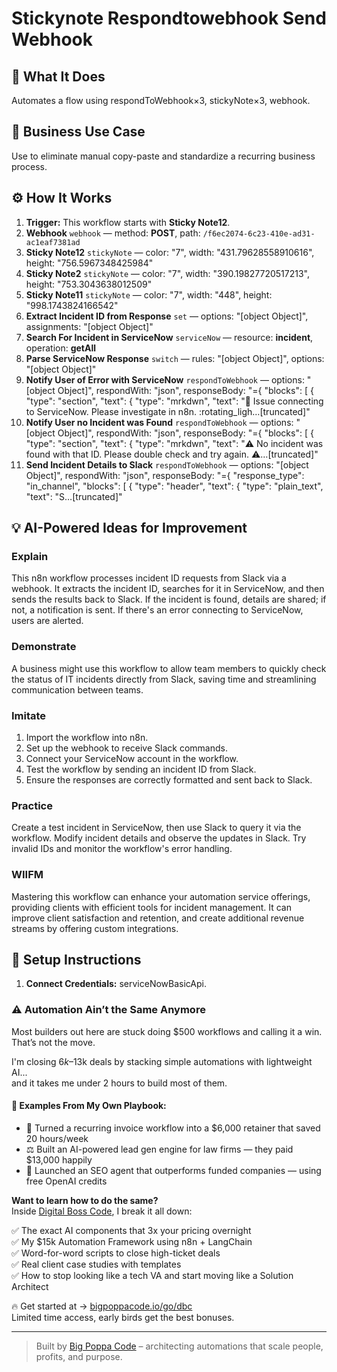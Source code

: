 # Stickynote Respondtowebhook Send Webhook
## 🚀 What It Does
Automates a flow using respondToWebhook×3, stickyNote×3, webhook.

## 💼 Business Use Case
Use to eliminate manual copy-paste and standardize a recurring business process.

## ⚙️ How It Works
1. **Trigger:** This workflow starts with **Sticky Note12**.
2. **Webhook** `webhook` — method: **POST**, path: `/f6ec2074-6c23-410e-ad31-ac1eaf7381ad`
3. **Sticky Note12** `stickyNote` — color: "7", width: "431.79628558910616", height: "756.5967348425984"
4. **Sticky Note2** `stickyNote` — color: "7", width: "390.19827720517213", height: "753.3043638012509"
5. **Sticky Note11** `stickyNote` — color: "7", width: "448", height: "998.1743824166542"
6. **Extract Incident ID from Response** `set` — options: "[object Object]", assignments: "[object Object]"
7. **Search For Incident in ServiceNow** `serviceNow` — resource: **incident**, operation: **getAll**
8. **Parse ServiceNow Response** `switch` — rules: "[object Object]", options: "[object Object]"
9. **Notify User of Error with ServiceNow** `respondToWebhook` — options: "[object Object]", respondWith: "json", responseBody: "={
	"blocks": [
		{
			"type": "section",
			"text": {
				"type": "mrkdwn",
				"text": ":rotating_light: Issue connecting to ServiceNow. Please investigate in n8n. :rotating_ligh…[truncated]"
10. **Notify User no Incident was Found** `respondToWebhook` — options: "[object Object]", respondWith: "json", responseBody: "={
	"blocks": [
		{
			"type": "section",
			"text": {
				"type": "mrkdwn",
				"text": ":warning: No incident was found with that ID. Please double check and try again. :warning:…[truncated]"
11. **Send Incident Details to Slack** `respondToWebhook` — options: "[object Object]", respondWith: "json", responseBody: "={
    "response_type": "in_channel",
    "blocks": [
        {
            "type": "header",
            "text": {
                "type": "plain_text",
                "text": "S…[truncated]"

## 💡 AI-Powered Ideas for Improvement
### Explain
This n8n workflow processes incident ID requests from Slack via a webhook. It extracts the incident ID, searches for it in ServiceNow, and then sends the results back to Slack. If the incident is found, details are shared; if not, a notification is sent. If there's an error connecting to ServiceNow, users are alerted.

### Demonstrate
A business might use this workflow to allow team members to quickly check the status of IT incidents directly from Slack, saving time and streamlining communication between teams.

### Imitate
1. Import the workflow into n8n.
2. Set up the webhook to receive Slack commands.
3. Connect your ServiceNow account in the workflow.
4. Test the workflow by sending an incident ID from Slack.
5. Ensure the responses are correctly formatted and sent back to Slack.

### Practice
Create a test incident in ServiceNow, then use Slack to query it via the workflow. Modify incident details and observe the updates in Slack. Try invalid IDs and monitor the workflow's error handling.

### WIIFM
Mastering this workflow can enhance your automation service offerings, providing clients with efficient tools for incident management. It can improve client satisfaction and retention, and create additional revenue streams by offering custom integrations.

## 🔧 Setup Instructions
1. **Connect Credentials:** serviceNowBasicApi.

### ⚠️ Automation Ain’t the Same Anymore

Most builders out here are stuck doing $500 workflows and calling it a win.  
That’s not the move.  

I'm closing $6k–$13k deals by stacking simple automations with lightweight AI...  
and it takes me under 2 hours to build most of them.

#### 🧠 Examples From My Own Playbook:
- 🔁 Turned a recurring invoice workflow into a $6,000 retainer that saved 20 hours/week  
- ⚖️ Built an AI-powered lead gen engine for law firms — they paid $13,000 happily  
- 🚀 Launched an SEO agent that outperforms funded companies — using free OpenAI credits  

**Want to learn how to do the same?**  
Inside [Digital Boss Code](https://bigpoppacode.io/go/dbc), I break it all down:

✅ The exact AI components that 3x your pricing overnight  
✅ My $15k Automation Framework using n8n + LangChain  
✅ Word-for-word scripts to close high-ticket deals  
✅ Real client case studies with templates  
✅ How to stop looking like a tech VA and start moving like a Solution Architect  

🔥 Get started at → [bigpoppacode.io/go/dbc](https://bigpoppacode.io/go/dbc)  
Limited time access, early birds get the best bonuses.

---
> Built by [Big Poppa Code](https://bigpoppacode.io) – architecting automations that scale people, profits, and purpose.
